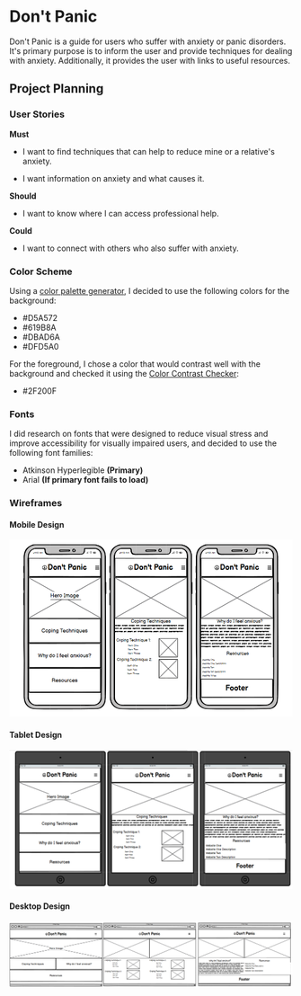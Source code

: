 # Don't Panic

Don't Panic is a guide for users who suffer with anxiety or panic disorders. It's primary purpose is to inform the user and provide techniques for dealing with anxiety. Additionally, it provides the user with links to useful resources.


## Project Planning

### User Stories

**Must**
- I want to find techniques that can help to reduce mine or a relative's anxiety.

- I want information on anxiety and what causes it.

**Should**
- I want to know where I can access professional help.

**Could**
- I want to connect with others who also suffer with anxiety.

### Color Scheme

Using a [color palette generator](https://coolors.co/2f200f-d5a572-8eb8ac-dbad6a-dfd5a0), I decided to use the following colors for the background:
- #D5A572
- #619B8A
- #DBAD6A
- #DFD5A0

For the foreground, I chose a color that would contrast well with the background and checked it using the [Color Contrast Checker](https://https://webaim.org/resources/contrastchecker/):
- #2F200F

### Fonts

I did research on fonts that were designed to reduce visual stress and improve accessibility for visually impaired users, and decided to use the following font families:
- Atkinson Hyperlegible **(Primary)**
- Arial **(If primary font fails to load)**

### Wireframes

#### Mobile Design

![Mobile Design](assets/images/mobwireframe.png)

#### Tablet Design

![Tablet Design](assets/images/tabwireframe.png)

#### Desktop Design

![Desktop Design](assets/images/desktopwireframe.png)